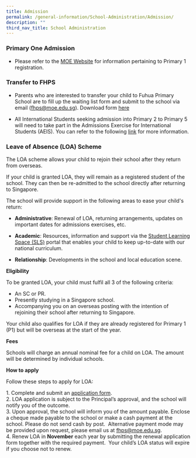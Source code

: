 ```yaml
---
title: Admission
permalink: /general-information/School-Administration/Admission/
description: ""
third_nav_title: School Administration
---
```

### **Primary One Admission**

*   Please refer to the [MOE Website](https://www.moe.gov.sg/primary/p1-registration) for information pertaining to Primary 1 registration.

  

### **Transfer to FHPS**

*   Parents who are interested to transfer your child to Fuhua Primary School are to fill up the waiting list form and submit to the school via email ([fhps@moe.edu.sg](mailto:fhps@moe.edu.sg)). Download form [here](/files/transfer%20in_waiting%20list%20template.pdf)

  

*   All International Students seeking admission into Primary 2 to Primary 5 will need to take part in the Admissions Exercise for International Students (AEIS). You can refer to the following [link](https://www.moe.gov.sg/international-students/aeis) for more information.


### **Leave of Absence (LOA) Scheme**

The LOA scheme allows your child to rejoin their school after they return from overseas.

If your child is granted LOA, they will remain as a registered student of the school. They can then be re-admitted to the school directly after returning to Singapore.

The school will provide support in the following areas to ease your child's return: 

     

* **Administrative**: Renewal of LOA, returning arrangements, updates on important dates for admissions exercises, etc.

* **Academic**: Resources, information and support via the [Student Learning Space (SLS)](https://www.moe.gov.sg/education-in-sg/student-learning-space) portal that enables your child to keep up-to-date with our national curriculum.

* **Relationship**: Developments in the school and local education scene.

**Eligibility**

To be granted LOA, your child must fulfil all 3 of the following criteria:

*   An SC or PR.
*   Presently studying in a Singapore school.
*   Accompanying you on an overseas posting with the intention of rejoining their school after returning to Singapore.

Your child also qualifies for LOA if they are already registered for Primary 1 (P1) but will be overseas at the start of the year.

**Fees**

Schools will charge an annual nominal fee for a child on LOA. The amount will be determined by individual schools.

**How to apply**

Follow these steps to apply for LOA:

1\. Complete and submit an [application form](https://form.gov.sg/6360d00440fcd300125f7d91).  
2\. LOA application is subject to the Principal’s approval, and the school will notify you of the outcome.  
3\. Upon approval, the school will inform you of the amount payable. Enclose a cheque made payable to the school or make a cash payment at the school. Please do not send cash by post.  Alternative payment mode may be provided upon request, please email us at [fhps@moe.edu.sg](mailto:fhps@moe.edu.sg).      
4\. Renew LOA in **November** each year by submitting the renewal application form together with the required payment.  Your child’s LOA status will expire if you choose not to renew.